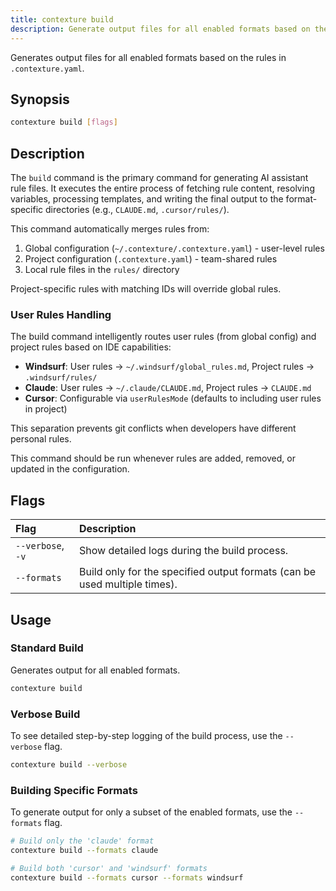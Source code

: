 ```yaml
---
title: contexture build
description: Generate output files for all enabled formats based on the rules in `.contexture.yaml`.
---
```

Generates output files for all enabled formats based on the rules in `.contexture.yaml`.

## Synopsis

```bash
contexture build [flags]
```

## Description

The `build` command is the primary command for generating AI assistant rule files. It executes the entire process of fetching rule content, resolving variables, processing templates, and writing the final output to the format-specific directories (e.g., `CLAUDE.md`, `.cursor/rules/`).

This command automatically merges rules from:
1. Global configuration (`~/.contexture/.contexture.yaml`) - user-level rules
2. Project configuration (`.contexture.yaml`) - team-shared rules
3. Local rule files in the `rules/` directory

Project-specific rules with matching IDs will override global rules.

### User Rules Handling

The build command intelligently routes user rules (from global config) and project rules based on IDE capabilities:

- **Windsurf**: User rules → `~/.windsurf/global_rules.md`, Project rules → `.windsurf/rules/`
- **Claude**: User rules → `~/.claude/CLAUDE.md`, Project rules → `CLAUDE.md`
- **Cursor**: Configurable via `userRulesMode` (defaults to including user rules in project)

This separation prevents git conflicts when developers have different personal rules.

This command should be run whenever rules are added, removed, or updated in the configuration.

## Flags

| Flag          | Description                                                              |
| :------------ | :----------------------------------------------------------------------- |
| `--verbose`, `-v` | Show detailed logs during the build process.                             |
| `--formats`   | Build only for the specified output formats (can be used multiple times). |

## Usage

### Standard Build

Generates output for all enabled formats.

```bash
contexture build
```

### Verbose Build

To see detailed step-by-step logging of the build process, use the `--verbose` flag.

```bash
contexture build --verbose
```

### Building Specific Formats

To generate output for only a subset of the enabled formats, use the `--formats` flag.

```bash
# Build only the 'claude' format
contexture build --formats claude

# Build both 'cursor' and 'windsurf' formats
contexture build --formats cursor --formats windsurf
```
